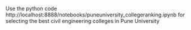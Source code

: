 Use the python code http://localhost:8888/notebooks/puneuniversity_collegeranking.ipynb for selecting the  best civil engineering colleges in Pune University 
